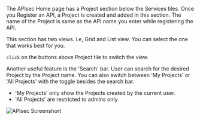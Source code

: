 The APIsec Home page has a Project section below the Services tiles. Once you Register an API, a Project is created and added in this section. The name of the Project is same as the API name you enter while registering the API.

This section has two views. i.e, Grid and List view. You can select the one that works best for you. 

`click` on the buttons above Project tile to switch the view. 

Another useful feature is the 'Search' bar. User can search for the desired Project by the Project name. 
You can also switch between 'My Projects' or 'All Projects' with the toggle besides the search bar. 

- 'My Projects' only show the Projects created by the current user. 
- 'All Projects' are restricted to admins only
   
<img alt="APIsec Screenshort" src="https://user-images.githubusercontent.com/75529175/166119727-9ed6f766-02ae-44af-a115-bf88611e9df0.png"/>
